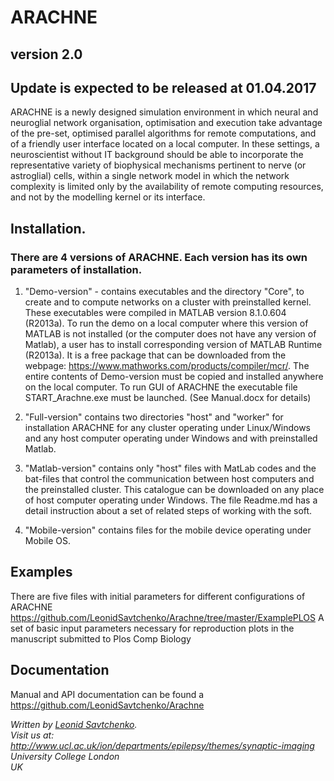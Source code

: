 

# ARACHNE

## version 2.0
## Update is expected to be released at 01.04.2017



ARACHNE is a newly designed simulation environment in which neural and neuroglial network organisation, optimisation and execution take advantage of the pre-set, optimised parallel algorithms for remote computations, and of a friendly user interface located on a local computer. In these settings, a neuroscientist without IT background should be able to incorporate the representative variety of biophysical mechanisms pertinent to nerve (or astroglial) cells, within a single network model in which the network complexity is limited only by the availability of remote computing resources, and not by the modelling kernel or its interface.






## Installation. 

### There are 4 versions of ARACHNE. Each version has its own parameters of installation.

1. "Demo-version" - contains executables and the directory "Core", to create and to compute networks on a cluster with preinstalled kernel. These executables were compiled in MATLAB version 8.1.0.604 (R2013a). To run the demo on a local computer where this version of MATLAB is not installed (or the computer does not have any version of Matlab), a user has to install corresponding version of MATLAB Runtime (R2013a). It is a free package that can be downloaded from the  webpage:    https://www.mathworks.com/products/compiler/mcr/. The entire contents of Demo-version must be copied and installed anywhere on the local computer. To run GUI of ARACHNE the executable file START_Arachne.exe must be launched. (See Manual.docx for details) 


2.	"Full-version" contains two directories  "host" and "worker"  for installation ARACHNE for any cluster operating under Linux/Windows and any host computer operating under Windows and with preinstalled Matlab. 

3.	"Matlab-version" contains only "host" files with MatLab codes and the bat-files that control the communication between host computers and the preinstalled cluster. This catalogue can be downloaded on any place of host computer operating under Windows. The file Readme.md has a detail instruction about a set of related steps of working with the soft. 

4. "Mobile-version" contains files for the mobile device operating under Mobile OS. 



## Examples

There are five files with initial parameters for different configurations of ARACHNE
https://github.com/LeonidSavtchenko/Arachne/tree/master/ExamplePLOS
A set of basic input parameters necessary for reproduction plots in the manuscript submitted to Plos Comp Biology

## Documentation

Manual and API documentation can be found a https://github.com/LeonidSavtchenko/Arachne



<address>

Written by <a href="mailto:savtchenko#yahoo.com">Leonid Savtchenko</a>.<br> 
Visit us at:<br>
http://www.ucl.ac.uk/ion/departments/epilepsy/themes/synaptic-imaging <br>
University College London<br>
UK

</address>


